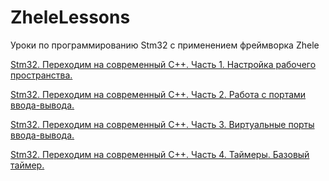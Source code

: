 # ZheleLessons
Уроки по программированию Stm32 с применением фреймворка Zhele

[Stm32. Переходим на современный C++. Часть 1. Настройка рабочего пространства.](./Lesson1/Lesson1.md)

[Stm32. Переходим на современный C++. Часть 2. Работа с портами ввода-вывода.](./Lesson2/Lesson2.md)

[Stm32. Переходим на современный C++. Часть 3. Виртуальные порты ввода-вывода.](./Lesson3/Lesson3.md)

[Stm32. Переходим на современный C++. Часть 4. Таймеры. Базовый таймер.](./Lesson4/Lesson4.md)
